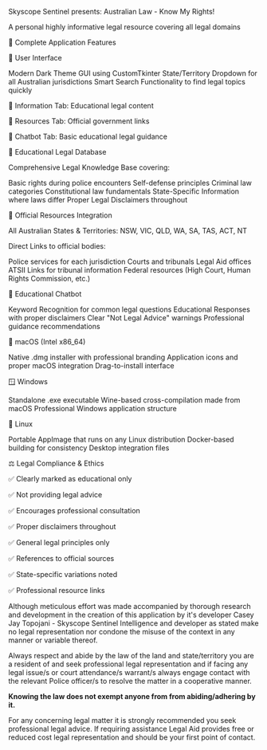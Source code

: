 
Skyscope Sentinel presents: Australian Law - Know My Rights!

A personal highly informative legal resource covering all legal domains

🎯 Complete Application Features

📱 User Interface

Modern Dark Theme GUI using CustomTkinter
State/Territory Dropdown for all Australian jurisdictions
Smart Search Functionality to find legal topics quickly

📖 Information Tab: Educational legal content

🔗 Resources Tab: Official government links

🤖 Chatbot Tab: Basic educational legal guidance

🧠 Educational Legal Database

Comprehensive Legal Knowledge Base covering:

Basic rights during police encounters
Self-defense principles
Criminal law categories
Constitutional law fundamentals
State-Specific Information where laws differ
Proper Legal Disclaimers throughout

🔗 Official Resources Integration

All Australian States & Territories:
NSW, VIC, QLD, WA, SA, TAS, ACT, NT

Direct Links to official bodies:

Police services for each jurisdiction
Courts and tribunals
Legal Aid offices
ATSII Links for tribunal information
Federal resources (High Court, Human Rights Commission, etc.)

🤖 Educational Chatbot

Keyword Recognition for common legal questions
Educational Responses with proper disclaimers
Clear "Not Legal Advice" warnings
Professional guidance recommendations

🍎 macOS (Intel x86_64)

Native .dmg installer with professional branding
Application icons and proper macOS integration
Drag-to-install interface
  
🪟 Windows

Standalone .exe executable
Wine-based cross-compilation made from macOS
Professional Windows application structure

🐧 Linux

Portable AppImage that runs on any Linux distribution
Docker-based building for consistency
Desktop integration files

⚖️ Legal Compliance & Ethics

✅ Clearly marked as educational only

✅ Not providing legal advice

✅ Encourages professional consultation

✅ Proper disclaimers throughout

✅ General legal principles only

✅ References to official sources

✅ State-specific variations noted

✅ Professional resource links


Although meticulous effort was made accompanied by thorough research and development in the creation of this application by 
it's developer Casey Jay Topojani - Skyscope Sentinel Intelligence and developer as stated make no legal representation nor 
condone the misuse of the context in any manner or variable thereof.

Always respect and abide by the law of the land and state/territory you are a resident of and seek professional legal representation and 
if facing any legal issue/s or court attendance/s warrant/s always engage contact with the relevant Police officer/s to resolve the matter 
in a cooperative manner.

**Knowing the law does not exempt anyone from from abiding/adhering by it.**

For any concerning legal matter it is strongly recommended you seek professional legal advice. If requiring assistance Legal Aid provides free or reduced cost 
legal representation and should be your first point of contact.
